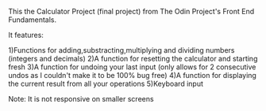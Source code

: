 This the Calculator Project (final project) from The Odin Project's Front End Fundamentals.

It features:

1)Functions for adding,substracting,multiplying and dividing numbers (integers and decimals)
2)A function for resetting the calculator and starting fresh
3)A function for undoing your last input (only allows for 2 consecutive undos as I couldn't make it to be 100% bug free)
4)A function for displaying the current result from all your operations 
5)Keyboard input

Note: It is not responsive on smaller screens
